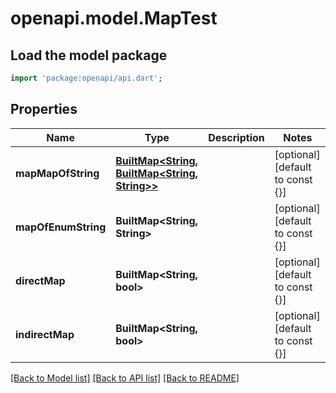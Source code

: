 # openapi.model.MapTest

## Load the model package
```dart
import 'package:openapi/api.dart';
```

## Properties
Name | Type | Description | Notes
------------ | ------------- | ------------- | -------------
**mapMapOfString** | [**BuiltMap&lt;String, BuiltMap&lt;String, String&gt;&gt;**](BuiltMap.md) |  | [optional] [default to const {}]
**mapOfEnumString** | **BuiltMap&lt;String, String&gt;** |  | [optional] [default to const {}]
**directMap** | **BuiltMap&lt;String, bool&gt;** |  | [optional] [default to const {}]
**indirectMap** | **BuiltMap&lt;String, bool&gt;** |  | [optional] [default to const {}]

[[Back to Model list]](../README.md#documentation-for-models) [[Back to API list]](../README.md#documentation-for-api-endpoints) [[Back to README]](../README.md)


